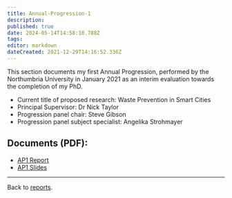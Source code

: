 ```yaml
---
title: Annual-Progression-1
description: 
published: true
date: 2024-05-14T14:58:10.788Z
tags: 
editor: markdown
dateCreated: 2021-12-29T14:16:52.336Z
---
```


This section documents my first Annual Progression, performed by the Northumbria University in January 2021 as an interim evaluation towards the completion of my PhD.

- Current title of proposed research: Waste Prevention in Smart Cities 
- Principal Supervisor: Dr Nick Taylor
- Progression panel chair: Steve Gibson
- Progression panel subject specialist: Angelika Strohmayer

## Documents (PDF):

- [AP1 Report](/opendott/northumbria/AP1/2020-ap1-report.pdf)
- [AP1 Slides](/opendott/northumbria/AP1/2021-AP1-slides.pdf)

---

Back to [reports](/opendott/reports).